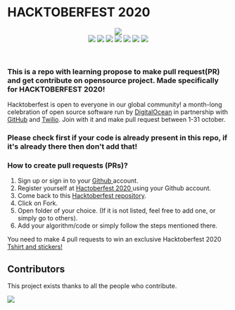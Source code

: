 # HACKTOBERFEST 2020

<p align="center">
  <img src="https://github.com/N1ght420/hacktoberfest2020/blob/main/FILE/hacktoberfest.png">
  <br>
  <a href="https://sourcerer.io/fame/N1ght420/N1ght420/hacktoberfest2020/links/0"><img src="https://sourcerer.io/fame/N1ght420/N1ght420/hacktoberfest2020/images/0"></a>
  <a href="https://sourcerer.io/fame/N1ght420/N1ght420/hacktoberfest2020/links/1"><img src="https://sourcerer.io/fame/N1ght420/N1ght420/hacktoberfest2020/images/1"></a>
  <a href="https://sourcerer.io/fame/N1ght420/N1ght420/hacktoberfest2020/links/2"><img src="https://sourcerer.io/fame/N1ght420/N1ght420/hacktoberfest2020/images/2"></a>
  <a href="https://sourcerer.io/fame/N1ght420/N1ght420/hacktoberfest2020/links/3"><img src="https://sourcerer.io/fame/N1ght420/N1ght420/hacktoberfest2020/images/3"></a>
  <a href="https://sourcerer.io/fame/N1ght420/N1ght420/hacktoberfest2020/links/4"><img src="https://sourcerer.io/fame/N1ght420/N1ght420/hacktoberfest2020/images/4"></a>
  <a href="https://sourcerer.io/fame/N1ght420/N1ght420/hacktoberfest2020/links/5"><img src="https://sourcerer.io/fame/N1ght420/N1ght420/hacktoberfest2020/images/5"></a>
  <a href="https://sourcerer.io/fame/N1ght420/N1ght420/hacktoberfest2020/links/6"><img src="https://sourcerer.io/fame/N1ght420/N1ght420/hacktoberfest2020/images/6"></a>
</p><br>

### This is a repo with learning propose to make pull request(PR) and get contribute on opensource project. Made specifically for HACKTOBERFEST 2020!  
Hacktoberfest is open to everyone in our global community! a month-long celebration of open source software run by <a href="https://www.digitalocean.com/">DigitalOcean</a> in partnership with <a href="https://github.com/">GitHub</a> and <a href="https://www.twilio.com/">Twilio</a>. Join with it and make pull request between 1-31 october.
### Please check first if your code is already present in this repo, if it's already there then don't add that!

### How to create pull requests (PRs)?
  1. Sign up or sign in to your <a href="https://github.com/"> Github </a> account.
  2. Register yourself at <a href="https://hacktoberfest.digitalocean.com/"> Hactoberfest 2020 </a> using your Github account.
  3. Come back to this <a href="https://github.com/N1ght420/hacktoberfest2020"> Hacktoberfest repository</a>.
  4. Click on Fork.
  4. Open folder of your choice. (If it is not listed, feel free to add one, or simply go to others).
  5. Add your algorithm/code or simply follow the steps mentioned there.
  

 You need to make 4 pull requests to win an exclusive Hacktoberfest 2020 <a href="https://hacktoberfestswaglist.com/"> Tshirt and stickers! </a>

## Contributors
This project exists thanks to all the people who contribute.

[![](https://contributors-img.web.app/image?repo=N1ght420/hacktoberfest2020)](https://github.com/N1ght420/hacktoberfest2020/graphs/contributors)
